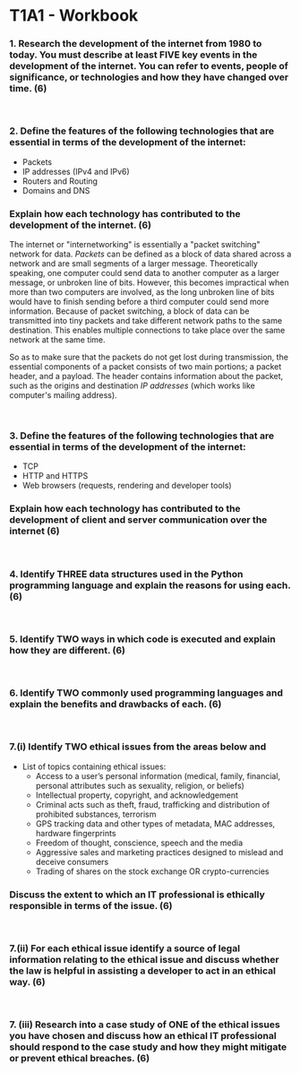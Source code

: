 # T1A1 - Workbook
### 1. **Research** the development of the internet from 1980 to today. You must **describe** at least FIVE key events in the development of the internet. You can refer to events, people of significance, or technologies and how they have changed over time. (6)

<br>

### 2. **Define** the features of the following technologies that are essential in terms of the development of the internet: 
* Packets
* IP addresses (IPv4 and IPv6)
* Routers and Routing
* Domains and DNS   

### **Explain** how each technology has contributed to the development of the internet. (6)

The internet or "internetworking" is essentially a "packet switching" network for data. _Packets_ can be defined as a block of data shared across a network and are small segments of a larger message. Theoretically speaking, one computer could send data to another computer as a larger message, or unbroken line of bits. However, this becomes impractical when more than two computers are involved, as the long unbroken line of bits would have to finish sending before a third computer could send more information. Because of packet switching, a block of data can be transmitted into tiny packets and take different network paths to the same destination. This enables multiple connections to take place over the same network at the same time. 

So as to make sure that the packets do not get lost during transmission, the essential components of a packet consists of two main portions; a packet header, and a payload. The header contains information about the packet, such as the origins and destination _IP addresses_ (which works like computer's mailing address). 

<br>

### 3. **Define** the features of the following technologies that are essential in terms of the development of the internet:
* TCP
* HTTP and HTTPS
* Web browsers (requests, rendering and developer tools)

### **Explain** how each technology has contributed to the development of client and server communication over the internet (6)

<br>

### 4. **Identify** THREE data structures used in the Python programming language and **explain** the reasons for using each. (6)

<br>

### 5. **Identify** TWO ways in which code is executed and **explain** how they are different. (6)

<br>
 
### 6. **Identify** TWO commonly used programming languages and **explain** the benefits and drawbacks of each. (6)

<br>
 
### 7.(i) **Identify** TWO ethical issues from the areas below and 
* List of topics containing ethical issues: 
    * Access to a user’s personal information (medical, family, financial, personal attributes such as sexuality, religion, or beliefs)
    * Intellectual property, copyright, and acknowledgement
    * Criminal acts such as theft, fraud, trafficking and distribution of prohibited substances, terrorism
    * GPS tracking data and other types of metadata, MAC addresses, hardware fingerprints
    * Freedom of thought, conscience, speech and the media
    * Aggressive sales and marketing practices designed to mislead and deceive consumers
    * Trading of shares on the stock exchange OR crypto-currencies   
### **Discuss** the extent to which an IT professional is ethically responsible in terms of the issue. (6)    

<br> 

### 7.(ii) For each ethical issue **identify** a source of legal information relating to the ethical issue and **discuss** whether the law is helpful in assisting a developer to act in an ethical way. (6)

<br>

### 7. (iii) **Research** into a case study of ONE of the ethical issues you have chosen and **discuss** how an ethical IT professional should respond to the case study and how they might mitigate or prevent ethical breaches. (6)
